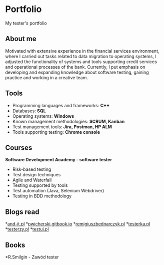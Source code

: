 # Portfolio
My tester's portfolio
## About me ##
Motivated with extensive experience in the financial services environment, where I carried out tasks related to data migration to operating systems, I adjusted the functionality of systems and tools supporting credit services and operational processes of the bank.
Currently, I put emphasis on developing and expanding knowledge about software testing, gaining practice and working in a creative team.
## Tools ##
* Programming languages and frameworks: **C++**
* Databases: **SQL**
* Operating systems: **Windows**
* Known management methodologies: **SCRUM, Kanban**
* Test management tools: **Jira, Postman, HP ALM**
* Tools supporting testing: **Chrome console**
## Courses ##
**Software Development Academy - software tester**
* Risk-based testing
* Test design techniques
* Agile and Waterfall
* Testing supported by tools
* Test automation (Java, Selenium Webdriver)
* Testing in BDD methodology
## Blogs read
*[and-it.pl](http://and-it.pl/wpblog/)
*[pwicherski.gitbook.io]( https://pwicherski.gitbook.io/)
*[remigiuszbednarczyk.pl]( https://remigiuszbednarczyk.pl/)
*[testerka.pl]( http://testerka.pl/)
*[testerzy.pl]( https://testerzy.pl/)
*[testuj.pl]( https://testuj.pl/)

## Books
*R.Smilgin - Zawód tester


